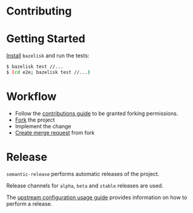 # Contributing

# Getting Started

[Install][bazelisk-install] `bazelisk` and run the tests:

```sh
$ bazelisk test //...
$ (cd e2e; bazelisk test //...)
```

[bazelisk-install]: https://github.com/bazelbuild/bazelisk?tab=readme-ov-file#installation

# Workflow

- Follow the [contributions guide] to be granted forking permissions.
- [Fork] the project
- Implement the change
- [Create merge request] from fork

# Release

`semantic-release` performs automatic releases of the project.

Release channels for `alpha`, `beta` and `stable` releases are used.

The [upstream configuration usage guide][semrel-release-channels-usage] provides information on how to perform a
release.

[semrel-release-channels-usage]: https://gitlab.arm.com/semantic-release/config-release-channels/-/blob/main/README.md?ref_type=heads#usage
[contributions guide]: https://gitlab.arm.com/documentation/contributions#contributions
[Fork]: https://docs.gitlab.com/ee/user/project/repository/forking_workflow.html#create-a-fork
[Create merge request]: https://docs.gitlab.com/ee/user/project/repository/forking_workflow.html#merge-changes-back-upstream
